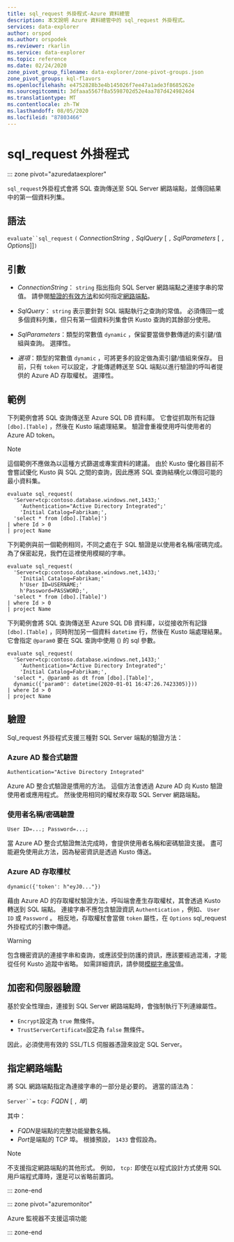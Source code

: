 ```yaml
---
title: sql_request 外掛程式-Azure 資料總管
description: 本文說明 Azure 資料總管中的 sql_request 外掛程式。
services: data-explorer
author: orspod
ms.author: orspodek
ms.reviewer: rkarlin
ms.service: data-explorer
ms.topic: reference
ms.date: 02/24/2020
zone_pivot_group_filename: data-explorer/zone-pivot-groups.json
zone_pivot_groups: kql-flavors
ms.openlocfilehash: e4752828b3e4b145026f7ee47a1ade3f8685262e
ms.sourcegitcommit: 3dfaaa5567f8a5598702d52e4aa787d4249824d4
ms.translationtype: MT
ms.contentlocale: zh-TW
ms.lasthandoff: 08/05/2020
ms.locfileid: "87803466"
---
```

# <a name="sql_request-plugin"></a>sql_request 外掛程式

::: zone pivot="azuredataexplorer"

`sql_request`外掛程式會將 SQL 查詢傳送至 SQL Server 網路端點，並傳回結果中的第一個資料列集。

## <a name="syntax"></a>語法

  `evaluate``sql_request` `(` *ConnectionString* `,` *SqlQuery* [ `,` *SqlParameters* [ `,` *Options*]]`)`

## <a name="arguments"></a>引數

* *ConnectionString*： `string` 指出指向 SQL Server 網路端點之連接字串的常值。 請參閱[驗證的有效方法](#authentication)和如何指定[網路端點](#specify-the-network-endpoint)。

* *SqlQuery*： `string` 表示要針對 SQL 端點執行之查詢的常值。 必須傳回一或多個資料列集，但只有第一個資料列集會供 Kusto 查詢的其餘部分使用。

* *SqlParameters*：類型的常數值 `dynamic` ，保留要當做參數傳遞的索引鍵/值組與查詢。 選擇性。
  
* *選項*：類型的常數值 `dynamic` ，可將更多的設定做為索引鍵/值組來保存。 目前，只有 `token` 可以設定，才能傳遞轉送至 SQL 端點以進行驗證的呼叫者提供的 Azure AD 存取權杖。 選擇性。

## <a name="examples"></a>範例

下列範例會將 SQL 查詢傳送至 Azure SQL DB 資料庫。 它會從抓取所有記錄 `[dbo].[Table]` ，然後在 Kusto 端處理結果。 驗證會重複使用呼叫使用者的 Azure AD token。 

> [!NOTE]
> 這個範例不應做為以這種方式篩選或專案資料的建議。 由於 Kusto 優化器目前不會嘗試優化 Kusto 與 SQL 之間的查詢，因此應將 SQL 查詢結構化以傳回可能的最小資料集。

```kusto
evaluate sql_request(
  'Server=tcp:contoso.database.windows.net,1433;'
    'Authentication="Active Directory Integrated";'
    'Initial Catalog=Fabrikam;',
  'select * from [dbo].[Table]')
| where Id > 0
| project Name
```

下列範例與前一個範例相同，不同之處在于 SQL 驗證是以使用者名稱/密碼完成。 為了保密起見，我們在這裡使用模糊的字串。

```kusto
evaluate sql_request(
  'Server=tcp:contoso.database.windows.net,1433;'
    'Initial Catalog=Fabrikam;'
    h'User ID=USERNAME;'
    h'Password=PASSWORD;',
  'select * from [dbo].[Table]')
| where Id > 0
| project Name
```

下列範例會將 SQL 查詢傳送至 Azure SQL DB 資料庫，以從接收所有記錄 `[dbo].[Table]` ，同時附加另一個資料 `datetime` 行，然後在 Kusto 端處理結果。
它會指定 `@param0` 要在 SQL 查詢中使用 () 的 sql 參數。

```kusto
evaluate sql_request(
  'Server=tcp:contoso.database.windows.net,1433;'
    'Authentication="Active Directory Integrated";'
    'Initial Catalog=Fabrikam;',
  'select *, @param0 as dt from [dbo].[Table]',
  dynamic({'param0': datetime(2020-01-01 16:47:26.7423305)}))
| where Id > 0
| project Name
```

## <a name="authentication"></a>驗證

Sql_request 外掛程式支援三種對 SQL Server 端點的驗證方法：

### <a name="azure-ad-integrated-authentication"></a>Azure AD 整合式驗證 

`Authentication="Active Directory Integrated"`

  Azure AD 整合式驗證是慣用的方法。 這個方法會透過 Azure AD 向 Kusto 驗證使用者或應用程式。 然後使用相同的權杖來存取 SQL Server 網路端點。

### <a name="usernamepassword-authentication"></a>使用者名稱/密碼驗證

`User ID=...; Password=...;`

  當 Azure AD 整合式驗證無法完成時，會提供使用者名稱和密碼驗證支援。 盡可能避免使用此方法，因為秘密資訊是透過 Kusto 傳送。

### <a name="azure-ad-access-token"></a>Azure AD 存取權杖

`dynamic({'token': h"eyJ0..."})`

   藉由 Azure AD 的存取權杖驗證方法，呼叫端會產生存取權杖，其會透過 Kusto 轉送到 SQL 端點。 連接字串不應包含驗證資訊 `Authentication` ，例如、 `User ID` 或 `Password` 。 相反地，存取權杖會當做 `token` 屬性，在 `Options` sql_request 外掛程式的引數中傳遞。
     
> [!WARNING]
> 包含機密資訊的連接字串和查詢，或應該受到防護的資訊，應該要經過混淆，才能從任何 Kusto 追蹤中省略。
> 如需詳細資訊，請參閱[模糊字串常](scalar-data-types/string.md#obfuscated-string-literals)值。

## <a name="encryption-and-server-validation"></a>加密和伺服器驗證

基於安全性理由，連接到 SQL Server 網路端點時，會強制執行下列連線屬性。

* `Encrypt`設定為 `true` 無條件。
* `TrustServerCertificate`設定為 `false` 無條件。

因此，必須使用有效的 SSL/TLS 伺服器憑證來設定 SQL Server。

## <a name="specify-the-network-endpoint"></a>指定網路端點

將 SQL 網路端點指定為連接字串的一部分是必要的。
適當的語法為：

`Server``=` `tcp:` *FQDN* [ `,` *埠*]

其中：

* *FQDN*是端點的完整功能變數名稱。
* *Port*是端點的 TCP 埠。 根據預設， `1433` 會假設為。

> [!NOTE]
> 不支援指定網路端點的其他形式。
> 例如， `tcp:` 即使在以程式設計方式使用 SQL 用戶端程式庫時，還是可以省略前置詞。

::: zone-end

::: zone pivot="azuremonitor"

Azure 監視器不支援這項功能

::: zone-end
